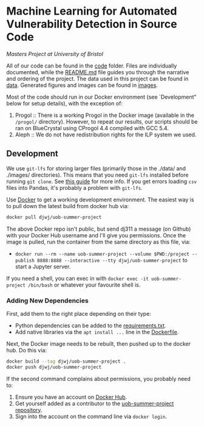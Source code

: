 # Machine Learning for Automated Vulnerability Detection in Source Code
*Masters Project at University of Bristol*

All of our code can be found in the [code](./code/) folder. Files are individually documented, while the [README.md](code/README.md) file guides you through the narrative and ordering of the project. The data used in this project can be found in [data](./data/). Generated figures and images can be found in [images](./images/).

Most of the code should run in our Docker environment (see `Development" below for setup details), with the exception of:

  1. Progol :: There is a working Progol in the Docker image (available in the `/progol/` directory). However, to repeat our results, our scripts should be ran on BlueCrystal using CProgol 4.4 compiled with GCC 5.4.
  2. Aleph :: We do not have redistribution rights for the ILP system we used.


## Development

We use `git-lfs` for storing larger files (primarily those in the ./data/ and ./images/ directories). This means that you need `git-lfs` installed before running `git clone`. See [this guide](https://www.atlassian.com/git/tutorials/git-lfs) for more info. If you get errors loading `csv` files into Pandas, it's probably a problem with `git-lfs`.

Use [Docker](https://www.docker.com/) to get a working development environment. The easiest way is to pull down the latest build from docker hub via:

```sh
docker pull djwj/uob-summer-project
```

The above Docker repo isn't public, but send dj311 a message (on Github) with your Docker Hub username and I'll give you permissions. Once the image is pulled,  run the container from the same directory as this file, via:

  - `docker run --rm --name uob-summer-project --volume $PWD:/project --publish 8888:8888 --interactive --tty djwj/uob-summer-project` to start a Jupyter server.
  
If you need a shell, you can exec in with `docker exec -it uob-summer-project /bin/bash` or whatever your favourite shell is.


### Adding New Dependencies
First, add them to the right place depending on their type:

  - Python dependencies can be added to the [requirements.txt](./requirements.txt).
  - Add native libraries via the `apt install ...` line in the [Dockerfile](./Dockerfile).

Next, the Docker image needs to be rebuilt, then pushed up to the docker hub. Do this via:

```sh
docker build --tag djwj/uob-summer-project .
docker push djwj/uob-summer-project
```

If the second command complains about permissions, you probably need to:

  1. Ensure you have an account on [Docker Hub](https://hub.docker.com).
  2. Get yourself added as a contributor to the [uob-summer-project repository](https://docker.io/djwj/uob-summer-project).
  3.  Sign into the account on the command line via `docker login`.

